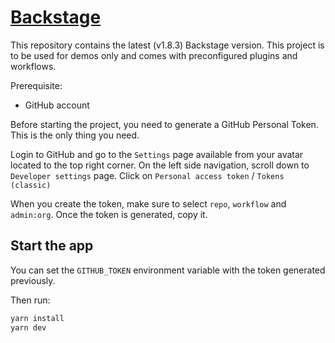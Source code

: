 # [Backstage](https://backstage.io)

This repository contains the latest (v1.8.3) Backstage version.
This project is to be used for demos only and comes with preconfigured plugins and workflows.

Prerequisite:
* GitHub account

Before starting the project, you need to generate a GitHub Personal Token. This is the only thing you need. 

Login to GitHub and go to the `Settings` page available from your avatar located to the top right corner.
On the left side navigation, scroll down to `Developer settings` page. Click on `Personal access token` / `Tokens (classic)`

When you create the token, make sure to select `repo`, `workflow` and `admin:org`. Once the token is generated, copy it.

## Start the app

You can set the `GITHUB_TOKEN` environment variable with the token generated previously.

Then run:
```sh
yarn install
yarn dev
```

